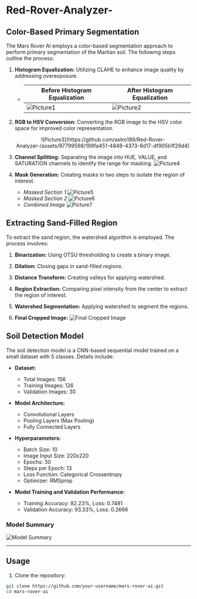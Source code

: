 # Red-Rover-Analyzer-
## Color-Based Primary Segmentation

The Mars Rover AI employs a color-based segmentation approach to perform primary segmentation of the Martian soil. The following steps outline the process:

1. **Histogram Equalization:** Utilizing CLAHE to enhance image quality by addressing overexposure.

   - Before Histogram Equalization | After Histogram Equalization
     --- | ---
     ![Picture1](https://github.com/astro189/Red-Rover-Analyzer-/assets/97799598/565cfdbe-19d7-4760-965a-0e2e4500f7c7) | ![Picture2](https://github.com/astro189/Red-Rover-Analyzer-/assets/97799598/eb836333-5a63-465b-8fd3-bd13c1ded284) 
     
2. **RGB to HSV Conversion:** Converting the RGB image to the HSV color space for improved color representation.
   <p align='center'>
   ![Picture3](https://github.com/astro189/Red-Rover-Analyzer-/assets/97799598/199fa451-4848-4373-8d17-df905b1f29d4)
   </p>
4. **Channel Splitting:** Separating the image into HUE, VALUE, and SATURATION channels to identify the range for masking.
  ![Picture4](https://github.com/astro189/Red-Rover-Analyzer-/assets/97799598/70c06397-39e8-4d6c-92f7-d4d81146f0dc)

5. **Mask Generation:** Creating masks in two steps to isolate the region of interest.
   - *Masked Section 1*
     ![Picture5](https://github.com/astro189/Red-Rover-Analyzer-/assets/97799598/00c9a8fa-f97b-46da-be2d-7aab678793ff)
   - *Masked Section 2*
     ![Picture6](https://github.com/astro189/Red-Rover-Analyzer-/assets/97799598/f18f7c90-9d29-40b4-bc60-b838d8db19fc)
   - *Combined Image*
     ![Picture7](https://github.com/astro189/Red-Rover-Analyzer-/assets/97799598/ac5439ee-f1b9-4eea-82a0-1000a8fefd65)

## Extracting Sand-Filled Region

To extract the sand region, the watershed algorithm is employed. The process involves:

1. **Binarization:** Using OTSU thresholding to create a binary image.

2. **Dilation:** Closing gaps in sand-filled regions.

3. **Distance Transform:** Creating valleys for applying watershed.

4. **Region Extraction:** Comparing pixel intensity from the center to extract the region of interest.

5. **Watershed Segmentation:** Applying watershed to segment the regions.

6. **Final Cropped Image:**
   ![Final Cropped Image](images/final_cropped_image.png)

## Soil Detection Model

The soil detection model is a CNN-based sequential model trained on a small dataset with 5 classes. Details include:

- **Dataset:**
  - Total Images: 156
  - Training Images: 126
  - Validation Images: 30

- **Model Architecture:**
  - Convolutional Layers
  - Pooling Layers (Max Pooling)
  - Fully Connected Layers

- **Hyperparameters:**
  - Batch Size: 10
  - Image Input Size: 220x220
  - Epochs: 30
  - Steps per Epoch: 13
  - Loss Function: Categorical Crossentropy
  - Optimizer: RMSprop

- **Model Training and Validation Performance:**
  - Training Accuracy: 82.23%, Loss: 0.7481
  - Validation Accuracy: 93.33%, Loss: 0.2666

### Model Summary
![Model Summary](images/model_summary.png)

---

## Usage

1. Clone the repository:

```bash
git clone https://github.com/your-username/mars-rover-ai.git
cd mars-rover-ai
